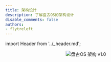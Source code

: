 ```yaml
---
title: 架构设计
description: 了解盘古OS的架构设计
disable_comments: false
authors:
- flytreleft
---
```


import Header from '../_header.md';

<Header />


<img src="/img/pangu-os/arch-v1.0.png" alt="盘古OS 架构 v1.0"/>

<!--
- 驱动层与硬件交互硬件所支持的数据格式（非结构化数据），
  而驱动层与操作系统之间交互结构化数据（根据硬件特性所提取出的数据结构）
  - 如，UI 视图将组件的位置、样式、颜色、文本等结构化信息交给显示驱动，
    显示驱动再根据视图信息（包括对多个 UI 的整合）向显示器写入图形绘制数据，
    从而实现 UI 的显示
  - 每类设备的驱动，均为一个独立进程的服务函数，系统的应用通过对驱动数据的更新实现对设备的操作
-->
